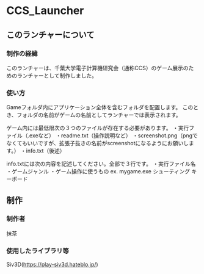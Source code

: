# CCS_Launcher

## このランチャーについて

### 制作の経緯
このランチャーは、千葉大学電子計算機研究会（通称CCS）のゲーム展示のためのランチャーとして制作しました。

### 使い方
Gameフォルダ内にアプリケーション全体を含むフォルダを配置します。
このとき、フォルダの名前がゲームの名前としてランチャーでは表示されます。

ゲーム内には最低限次の３つのファイルが存在する必要があります。
・実行ファイル（.exeなど）
・readme.txt（操作説明など）
・screenshot.png（pngでなくてもいいですが、拡張子抜きの名前がscreenshotになるようにお願いします。）
・info.txt（後述）

info.txtには次の内容を記述してください。全部で３行です。
・実行ファイル名
・ゲームジャンル
・ゲーム操作に使うもの
ex.
mygame.exe
シューティング
キーボード

## 制作

### 制作者
抹茶

### 使用したライブラリ等
Siv3D(https://play-siv3d.hateblo.jp/)
